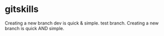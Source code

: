 # gitskills
Creating a new branch dev is quick & simple.
test branch.
Creating a new branch is quick AND simple.
